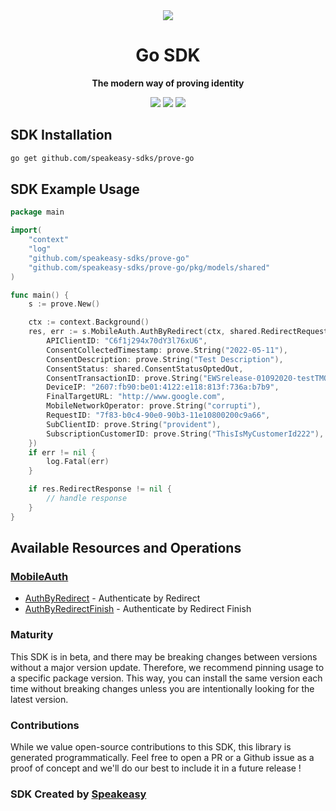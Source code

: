 <div align="center">
   <img src="https://user-images.githubusercontent.com/6267663/232879662-b4423dfa-4430-4dcd-86eb-641ba05ad440.png">
   <h1>Go SDK</h1>
   <p><strong>The modern way of proving identity</strong></p>
   <a href="https://developer.prove.com/public/reference/introduction"><img src="https://img.shields.io/static/v1?label=Docs&message=Docs&color=000&style=for-the-badge" /></a>
   <a href="https://github.com/speakeasy-sdks/prove-go/actions"><img src="https://img.shields.io/github/actions/workflow/status/speakeasy-sdks/prove-go/speakeasy_sdk_generation.yml?style=for-the-badge" /></a>
  <a href="https://opensource.org/licenses/MIT"><img src="https://img.shields.io/badge/License-MIT-blue.svg?style=for-the-badge" /></a>
</div>

<!-- Start SDK Installation -->
## SDK Installation

```bash
go get github.com/speakeasy-sdks/prove-go
```
<!-- End SDK Installation -->

## SDK Example Usage
<!-- Start SDK Example Usage -->
```go
package main

import(
	"context"
	"log"
	"github.com/speakeasy-sdks/prove-go"
	"github.com/speakeasy-sdks/prove-go/pkg/models/shared"
)

func main() {
    s := prove.New()

    ctx := context.Background()
    res, err := s.MobileAuth.AuthByRedirect(ctx, shared.RedirectRequest{
        APIClientID: "C6f1j294x70dY3l76xU6",
        ConsentCollectedTimestamp: prove.String("2022-05-11"),
        ConsentDescription: prove.String("Test Description"),
        ConsentStatus: shared.ConsentStatusOptedOut,
        ConsentTransactionID: prove.String("EWSrelease-01092020-testTMO5"),
        DeviceIP: "2607:fb90:be01:4122:e118:813f:736a:b7b9",
        FinalTargetURL: "http://www.google.com",
        MobileNetworkOperator: prove.String("corrupti"),
        RequestID: "7f83-b0c4-90e0-90b3-11e10800200c9a66",
        SubClientID: prove.String("provident"),
        SubscriptionCustomerID: prove.String("ThisIsMyCustomerId222"),
    })
    if err != nil {
        log.Fatal(err)
    }

    if res.RedirectResponse != nil {
        // handle response
    }
}
```
<!-- End SDK Example Usage -->

<!-- Start SDK Available Operations -->
## Available Resources and Operations


### [MobileAuth](docs/sdks/mobileauth/README.md)

* [AuthByRedirect](docs/sdks/mobileauth/README.md#authbyredirect) - Authenticate by Redirect
* [AuthByRedirectFinish](docs/sdks/mobileauth/README.md#authbyredirectfinish) - Authenticate by Redirect Finish
<!-- End SDK Available Operations -->

### Maturity

This SDK is in beta, and there may be breaking changes between versions without a major version update. Therefore, we recommend pinning usage
to a specific package version. This way, you can install the same version each time without breaking changes unless you are intentionally
looking for the latest version.

### Contributions

While we value open-source contributions to this SDK, this library is generated programmatically.
Feel free to open a PR or a Github issue as a proof of concept and we'll do our best to include it in a future release !

### SDK Created by [Speakeasy](https://docs.speakeasyapi.dev/docs/using-speakeasy/client-sdks)
